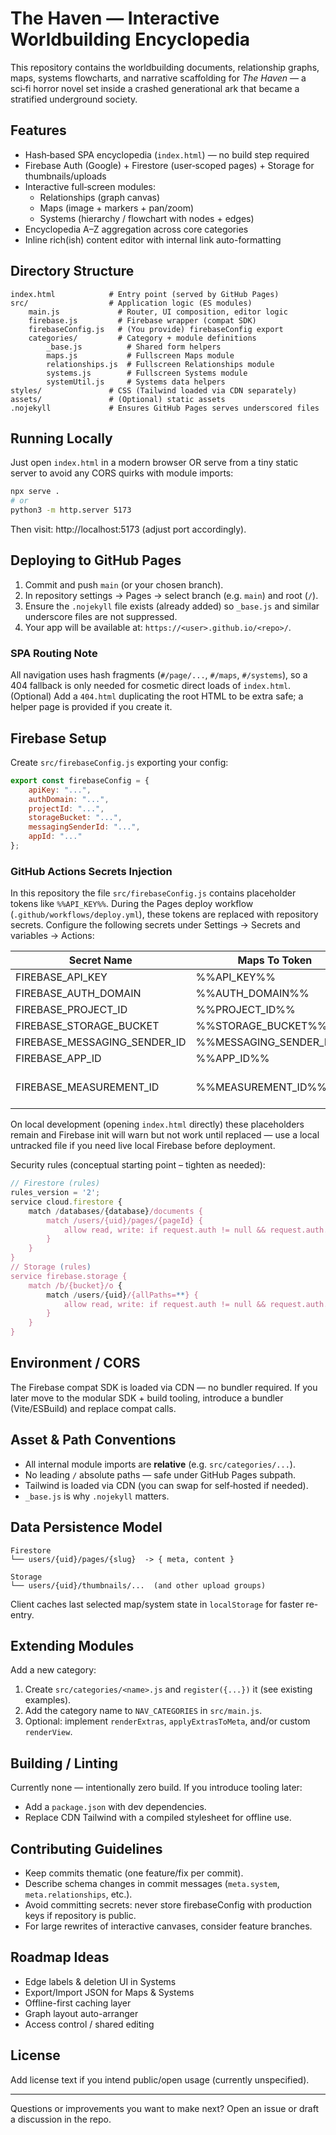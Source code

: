 # The Haven — Interactive Worldbuilding Encyclopedia

This repository contains the worldbuilding documents, relationship graphs, maps, systems flowcharts, and narrative scaffolding for *The Haven* — a sci‑fi horror novel set inside a crashed generational ark that became a stratified underground society.

## Features
* Hash‑based SPA encyclopedia (`index.html`) — no build step required
* Firebase Auth (Google) + Firestore (user‑scoped pages) + Storage for thumbnails/uploads
* Interactive full‑screen modules:
	* Relationships (graph canvas)
	* Maps (image + markers + pan/zoom)
	* Systems (hierarchy / flowchart with nodes + edges)
* Encyclopedia A–Z aggregation across core categories
* Inline rich(ish) content editor with internal link auto-formatting

## Directory Structure
```
index.html            # Entry point (served by GitHub Pages)
src/                  # Application logic (ES modules)
	main.js             # Router, UI composition, editor logic
	firebase.js         # Firebase wrapper (compat SDK)
	firebaseConfig.js   # (You provide) firebaseConfig export
	categories/         # Category + module definitions
		_base.js          # Shared form helpers
		maps.js           # Fullscreen Maps module
		relationships.js  # Fullscreen Relationships module
		systems.js        # Fullscreen Systems module
		systemUtil.js     # Systems data helpers
styles/               # CSS (Tailwind loaded via CDN separately)
assets/               # (Optional) static assets
.nojekyll             # Ensures GitHub Pages serves underscored files
```

## Running Locally
Just open `index.html` in a modern browser OR serve from a tiny static server to avoid any CORS quirks with module imports:

```bash
npx serve .
# or
python3 -m http.server 5173
```

Then visit: http://localhost:5173 (adjust port accordingly).

## Deploying to GitHub Pages
1. Commit and push `main` (or your chosen branch).
2. In repository settings → Pages → select branch (e.g. `main`) and root (`/`).
3. Ensure the `.nojekyll` file exists (already added) so `_base.js` and similar underscore files are not suppressed.
4. Your app will be available at: `https://<user>.github.io/<repo>/`.

### SPA Routing Note
All navigation uses hash fragments (`#/page/...`, `#/maps`, `#/systems`), so a 404 fallback is only needed for cosmetic direct loads of `index.html`. (Optional) Add a `404.html` duplicating the root HTML to be extra safe; a helper page is provided if you create it.

## Firebase Setup
Create `src/firebaseConfig.js` exporting your config:

```js
export const firebaseConfig = {
	apiKey: "...",
	authDomain: "...",
	projectId: "...",
	storageBucket: "...",
	messagingSenderId: "...",
	appId: "..."
};
```

### GitHub Actions Secrets Injection
In this repository the file `src/firebaseConfig.js` contains placeholder tokens like `%%API_KEY%%`. During the Pages deploy workflow (`.github/workflows/deploy.yml`), these tokens are replaced with repository secrets. Configure the following secrets under Settings → Secrets and variables → Actions:

| Secret Name | Maps To Token | Required |
|-------------|---------------|----------|
| FIREBASE_API_KEY | %%API_KEY%% | Yes |
| FIREBASE_AUTH_DOMAIN | %%AUTH_DOMAIN%% | Yes |
| FIREBASE_PROJECT_ID | %%PROJECT_ID%% | Yes |
| FIREBASE_STORAGE_BUCKET | %%STORAGE_BUCKET%% | Yes |
| FIREBASE_MESSAGING_SENDER_ID | %%MESSAGING_SENDER_ID%% | Yes |
| FIREBASE_APP_ID | %%APP_ID%% | Yes |
| FIREBASE_MEASUREMENT_ID | %%MEASUREMENT_ID%% | Optional (omit for Analytics) |

On local development (opening `index.html` directly) these placeholders remain and Firebase init will warn but not work until replaced — use a local untracked file if you need live local Firebase before deployment.

Security rules (conceptual starting point – tighten as needed):
```js
// Firestore (rules)
rules_version = '2';
service cloud.firestore {
	match /databases/{database}/documents {
		match /users/{uid}/pages/{pageId} {
			allow read, write: if request.auth != null && request.auth.uid == uid;
		}
	}
}
// Storage (rules)
service firebase.storage {
	match /b/{bucket}/o {
		match /users/{uid}/{allPaths=**} {
			allow read, write: if request.auth != null && request.auth.uid == uid;
		}
	}
}
```

## Environment / CORS
The Firebase compat SDK is loaded via CDN — no bundler required. If you later move to the modular SDK + build tooling, introduce a bundler (Vite/ESBuild) and replace compat calls.

## Asset & Path Conventions
* All internal module imports are **relative** (e.g. `src/categories/...`).
* No leading `/` absolute paths — safe under GitHub Pages subpath.
* Tailwind is loaded via CDN (you can swap for self‑hosted if needed). 
* `_base.js` is why `.nojekyll` matters.

## Data Persistence Model
```
Firestore
└── users/{uid}/pages/{slug}  -> { meta, content }

Storage
└── users/{uid}/thumbnails/...  (and other upload groups)
```
Client caches last selected map/system state in `localStorage` for faster re-entry.

## Extending Modules
Add a new category:
1. Create `src/categories/<name>.js` and `register({...})` it (see existing examples).
2. Add the category name to `NAV_CATEGORIES` in `src/main.js`.
3. Optional: implement `renderExtras`, `applyExtrasToMeta`, and/or custom `renderView`.

## Building / Linting
Currently none — intentionally zero build. If you introduce tooling later:
* Add a `package.json` with dev dependencies.
* Replace CDN Tailwind with a compiled stylesheet for offline use.

## Contributing Guidelines
* Keep commits thematic (one feature/fix per commit).
* Describe schema changes in commit messages (`meta.system`, `meta.relationships`, etc.).
* Avoid committing secrets: never store firebaseConfig with production keys if repository is public.
* For large rewrites of interactive canvases, consider feature branches.

## Roadmap Ideas
* Edge labels & deletion UI in Systems
* Export/Import JSON for Maps & Systems
* Offline-first caching layer
* Graph layout auto-arranger
* Access control / shared editing

## License
Add license text if you intend public/open usage (currently unspecified).

---
Questions or improvements you want to make next? Open an issue or draft a discussion in the repo.
